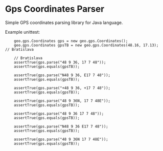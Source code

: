 Gps Coordinates Parser
====================

Simple GPS coordinates parsing library for Java language.


Example unittest:

        geo.gps.Coordinates gps = new geo.gps.Coordinates();
        geo.gps.Coordinates gpsTB = new geo.gps.Coordinates(48.16, 17.13); // Bratislava
        
        // Bratislava
        assertTrue(gps.parse("48 9 36, 17 7 48"));
        assertTrue(gps.equals(gpsTB));
        
        assertTrue(gps.parse("N48 9 36, E17 7 48"));
        assertTrue(gps.equals(gpsTB));
        
        assertTrue(gps.parse("+48 9 36, +17 7 48"));
        assertTrue(gps.equals(gpsTB));
        
        assertTrue(gps.parse("48 9 36N, 17 7 48E"));        
        assertTrue(gps.equals(gpsTB));
        
        assertTrue(gps.parse("48 9 36 17 7 48"));        
        assertTrue(gps.equals(gpsTB));
        
        assertTrue(gps.parse("N48 9 36 E17 7 48"));
        assertTrue(gps.equals(gpsTB));
        
        assertTrue(gps.parse("48 9 36N 17 7 48E"));                        
        assertTrue(gps.equals(gpsTB));